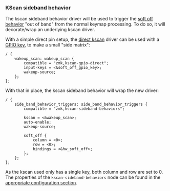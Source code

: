### KScan sideband behavior

The kscan sideband behavior driver will be used to trigger the [soft off behavior](../../keymaps/behaviors/soft-off.md) "out of band" from the normal keymap processing. To do so, it will decorate/wrap an underlying kscan driver.

With a simple direct pin setup, the [direct kscan](../../config/kscan.md) driver can be used with a [GPIO key](#gpio-key), to make a small "side matrix":

```dts
/ {
    wakeup_scan: wakeup_scan {
        compatible = "zmk,kscan-gpio-direct";
        input-keys = <&soft_off_gpio_key>;
        wakeup-source;
    };
};
```

With that in place, the kscan sideband behavior will wrap the new driver:

```dts
/ {
    side_band_behavior_triggers: side_band_behavior_triggers {
        compatible = "zmk,kscan-sideband-behaviors";

        kscan = <&wakeup_scan>;
        auto-enable;
        wakeup-source;

        soft_off {
            column = <0>;
            row = <0>;
            bindings = <&hw_soft_off>;
        };
    };
};
```

As the kscan used only has a single key, both column and row are set to 0. The properties of the `kscan-sideband-behaviors` node can be found in the [appropriate configuration section](../../config/kscan.md#kscan-sideband-behavior-driver).
